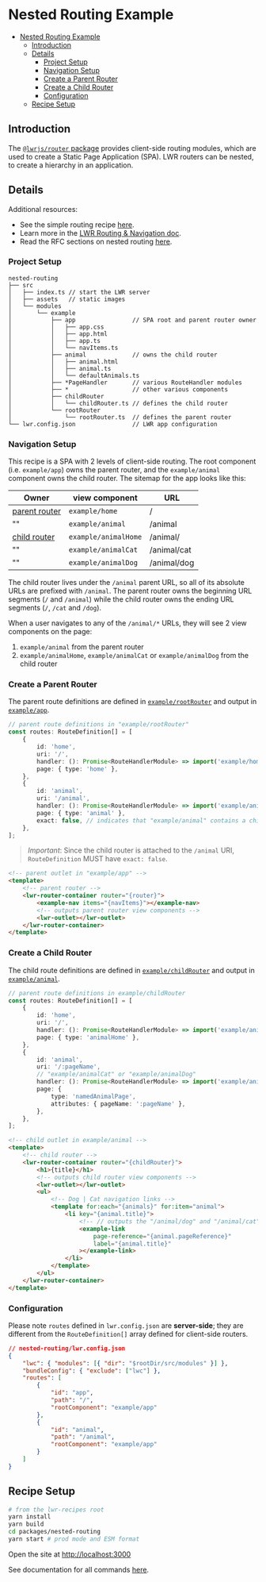 # Nested Routing Example

-   [Nested Routing Example](#nested-routing-example)
    -   [Introduction](#introduction)
    -   [Details](#details)
        -   [Project Setup](#project-setup)
        -   [Navigation Setup](#navigation-setup)
        -   [Create a Parent Router](#create-a-parent-router)
        -   [Create a Child Router](#create-a-child-router)
        -   [Configuration](#configuration)
    -   [Recipe Setup](#recipe-setup)

## Introduction

The [`@lwrjs/router` package](https://github.com/salesforce/lwr/tree/master/packages/%40lwrjs/router) provides client-side routing modules, which are used to create a Static Page Application (SPA). LWR routers can be nested, to create a hierarchy in an application.

## Details

Additional resources:

-   See the simple routing recipe [here](https://github.com/salesforce/lwr-recipes/tree/master/packages/simple-routing).
-   Learn more in the [LWR Routing & Navigation doc](https://github.com/salesforce/lwr-recipes/blob/master/doc/navigation.md).
-   Read the RFC sections on nested routing [here](https://rfcs.lwc.dev/rfcs/lws/0003-router-api-baseline#nested-mount-point).

### Project Setup

```
nested-routing
├── src
│   ├── index.ts // start the LWR server
│   ├── assets   // static images
│   └── modules
│       └── example
│           ├── app                // SPA root and parent router owner
│           │   ├── app.css
│           │   ├── app.html
│           │   ├── app.ts
│           │   └── navItems.ts
│           ├── animal             // owns the child router
│           │   ├── animal.html
│           │   ├── animal.ts
│           │   └── defaultAnimals.ts
│           ├── *PageHandler       // various RouteHandler modules
│           ├── *                  // other various components
│           ├── childRouter
│           │   └── childRouter.ts // defines the child router
│           └── rootRouter
│               └── rootRouter.ts  // defines the parent router
└── lwr.config.json                // LWR app configuration
```

### Navigation Setup

This recipe is a SPA with 2 levels of client-side routing. The root component (i.e. `example/app`) owns the parent router, and the `example/animal` component owns the child router. The sitemap for the app looks like this:

| Owner                                    | view component       | URL         |
| ---------------------------------------- | -------------------- | ----------- |
| [parent router](#create-a-parent-router) | `example/home`       | /           |
| ""                                       | `example/animal`     | /animal     |
| [child router](#create-a-child-router)   | `example/animalHome` | /animal/    |
| ""                                       | `example/animalCat`  | /animal/cat |
| ""                                       | `example/animalDog`  | /animal/dog |

The child router lives under the `/animal` parent URL, so all of its absolute URLs are prefixed with `/animal`. The parent router owns the beginning URL segments (`/` and `/animal`) while the child router owns the ending URL segments (`/`, `/cat` and `/dog`).

When a user navigates to any of the `/animal/*` URLs, they will see 2 view components on the page:

1. `example/animal` from the parent router
2. `example/animalHome`, `example/animalCat` or `example/animalDog` from the child router

### Create a Parent Router

The parent route definitions are defined in [`example/rootRouter`](https://github.com/salesforce/lwr-recipes/blob/master/packages/nested-routing/src/modules/example/rootRouter/rootRouter.ts) and output in [`example/app`](https://github.com/salesforce/lwr-recipes/blob/master/packages/nested-routing/src/modules/example/app/app.html).

```ts
// parent route definitions in "example/rootRouter"
const routes: RouteDefinition[] = [
    {
        id: 'home',
        uri: '/',
        handler: (): Promise<RouteHandlerModule> => import('example/homePageHandler'), // "example/home"
        page: { type: 'home' },
    },
    {
        id: 'animal',
        uri: '/animal',
        handler: (): Promise<RouteHandlerModule> => import('example/animalPageHandler'), // "example/animal"
        page: { type: 'animal' },
        exact: false, // indicates that "example/animal" contains a child router
    },
];
```

> _Important_: Since the child router is attached to the `/animal` URI, `RouteDefinition` MUST have `exact: false`.

```html
<!-- parent outlet in "example/app" -->
<template>
    <!-- parent router -->
    <lwr-router-container router="{router}">
        <example-nav items="{navItems}"></example-nav>
        <!-- outputs parent router view components -->
        <lwr-outlet></lwr-outlet>
    </lwr-router-container>
</template>
```

### Create a Child Router

The child route definitions are defined in [`example/childRouter`](https://github.com/salesforce/lwr-recipes/blob/master/packages/nested-routing/src/modules/example/childRouter/childRouter.ts) and output in [`example/animal`](https://github.com/salesforce/lwr-recipes/blob/master/packages/nested-routing/src/modules/example/animal/animal.html).

```ts
// parent route definitions in example/childRouter
const routes: RouteDefinition[] = [
    {
        id: 'home',
        uri: '/',
        handler: (): Promise<RouteHandlerModule> => import('example/animalHomePageHandler'), // "example/animalHome"
        page: { type: 'animalHome' },
    },
    {
        id: 'animal',
        uri: '/:pageName',
        // "example/animalCat" or "example/animalDog"
        handler: (): Promise<RouteHandlerModule> => import('example/animalNamedPageHandler'),
        page: {
            type: 'namedAnimalPage',
            attributes: { pageName: ':pageName' },
        },
    },
];
```

```html
<!-- child outlet in example/animal -->
<template>
    <!-- child router -->
    <lwr-router-container router="{childRouter}">
        <h1>{title}</h1>
        <!-- outputs child router view components -->
        <lwr-outlet></lwr-outlet>
        <ul>
            <!-- Dog | Cat navigation links -->
            <template for:each="{animals}" for:item="animal">
                <li key="{animal.title}">
                    <!-- // outputs the "/animal/dog" and "/animal/cat" links -->
                    <example-link
                        page-reference="{animal.pageReference}"
                        label="{animal.title}"
                    ></example-link>
                </li>
            </template>
        </ul>
    </lwr-router-container>
</template>
```

### Configuration

Please note `routes` defined in `lwr.config.json` are **server-side**; they are different from the `RouteDefinition[]` array defined for client-side routers.

```json
// nested-routing/lwr.config.json
{
    "lwc": { "modules": [{ "dir": "$rootDir/src/modules" }] },
    "bundleConfig": { "exclude": ["lwc"] },
    "routes": [
        {
            "id": "app",
            "path": "/",
            "rootComponent": "example/app"
        },
        {
            "id": "animal",
            "path": "/animal",
            "rootComponent": "example/app"
        }
    ]
}
```

## Recipe Setup

```bash
# from the lwr-recipes root
yarn install
yarn build
cd packages/nested-routing
yarn start # prod mode and ESM format
```

Open the site at [http://localhost:3000](http://localhost:3000)

See documentation for all commands [here](https://github.com/salesforce/lwr-recipes/blob/master/doc/get_started.md).
